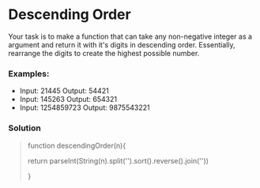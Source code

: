 # Descending Order

Your task is to make a function that can take any non-negative integer as a argument and return it with it's digits in descending order. Essentially, rearrange the digits to create the highest possible number.

### Examples:

  - Input: 21445 Output: 54421
  - Input: 145263 Output: 654321
  - Input: 1254859723 Output: 9875543221

### Solution

>function descendingOrder(n){
>
>  return parseInt(String(n).split('').sort().reverse().join(''))
>
>}
